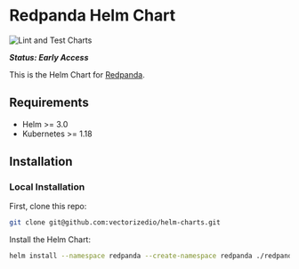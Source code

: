 # Redpanda Helm Chart

![Lint and Test Charts](https://github.com/BenPope/helm-charts/workflows/Lint%20and%20Test%20Charts/badge.svg)

***Status: Early Access***

This is the Helm Chart for [Redpanda](https://vectorized.io). 

## Requirements

* Helm >= 3.0
* Kubernetes >= 1.18

## Installation

### Local Installation

First, clone this repo:

```sh
git clone git@github.com:vectorizedio/helm-charts.git
```

Install the Helm Chart:

```sh
helm install --namespace redpanda --create-namespace redpanda ./redpanda
```
